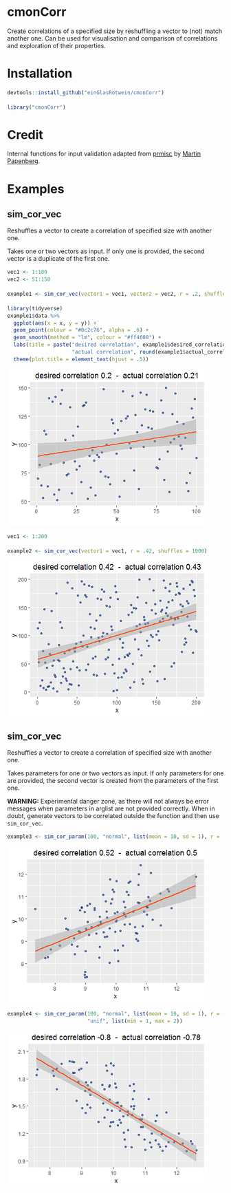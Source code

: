 # cmonCorr

Create correlations of a specified size by reshuffling a vector to (not) match another one. Can be used for visualisation and comparison of correlations and exploration of their properties.

# Installation

```R
devtools::install_github("einGlasRotwein/cmonCorr")

library("cmonCorr")
```

# Credit

Internal functions for input validation adapted from [prmisc](https://github.com/m-Py/prmisc) by [Martin Papenberg](https://github.com/m-Py).

# Examples

## sim_cor_vec

Reshuffles a vector to create a correlation of specified size with another one.

Takes one or two vectors as input. If only one is provided, the second vector is a duplicate of the first one.

```R
vec1 <- 1:100
vec2 <- 51:150

example1 <- sim_cor_vec(vector1 = vec1, vector2 = vec2, r = .2, shuffles = 100)

library(tidyverse)
example1$data %>%
  ggplot(aes(x = x, y = y)) +
  geom_point(colour = "#0c2c76", alpha = .6) +
  geom_smooth(method = "lm", colour = "#ff4600") +
  labs(title = paste("desired correlation", example1$desired_correlation, " - ",
                     "actual correlation", round(example1$actual_correlation, 2))) +
  theme(plot.title = element_text(hjust = .5))
```

![](https://raw.githubusercontent.com/einGlasRotwein/cmonCorr/master/examples/example1.png)

```R
vec1 <- 1:200

example2 <- sim_cor_vec(vector1 = vec1, r = .42, shuffles = 1000)
```

![](https://raw.githubusercontent.com/einGlasRotwein/cmonCorr/master/examples/example2.png)

## sim_cor_vec

Reshuffles a vector to create a correlation of specified size with another one.

Takes parameters for one or two vectors as input. If only parameters for one are provided, the second vector is created from the parameters of the first one.

**WARNING:** Experimental danger zone, as there will not always be error messages when parameters in arglist are not provided correctly. When in doubt, generate vectors to be correlated outside the function and then use `sim_cor_vec`.

```R
example3 <- sim_cor_param(100, "normal", list(mean = 10, sd = 1), r = .52, shuffles = 1000)
```

![](https://raw.githubusercontent.com/einGlasRotwein/cmonCorr/master/examples/example3.png)

```R
example4 <- sim_cor_param(100, "normal", list(mean = 10, sd = 1), r = -.8, shuffles = 100,
                          "unif", list(min = 1, max = 2))
```

![](https://raw.githubusercontent.com/einGlasRotwein/cmonCorr/master/examples/example4.png)
